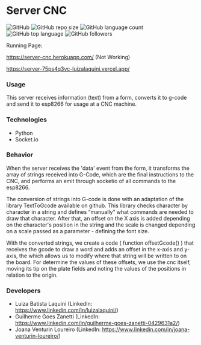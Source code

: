 # Server CNC
![GitHub](https://img.shields.io/github/license/luizalaquini/server-cnc)
![GitHub repo size](https://img.shields.io/github/repo-size/luizalaquini/server-cnc)
![GitHub language count](https://img.shields.io/github/languages/count/luizalaquini/server-cnc)
![GitHub top language](https://img.shields.io/github/languages/top/luizalaquini/server-cnc)
![GitHub followers](https://img.shields.io/github/followers/luizalaquini?label=follow&style=social)

Running Page:

https://server-cnc.herokuapp.com/ (Not Working)

https://server-75ps4q3vc-luizalaquini.vercel.app/

### Usage
This server receives information (text) from a form, converts it to g-code and send it to esp8266 for usage at a CNC machine.

### Technologies
- Python
- Socket.io

### Behavior
When the server receives the 'data' event from the form, it transforms the array of strings received into G-Code, which are the final instructions to the CNC, and performs an emit through socketio of all commands to the esp8266.

The conversion of strings into G-code is done with an adaptation of the library TextToGcode available on github. This library checks character by character in a string and defines “manually” what commands are needed to draw that character. After that, an offset on the X axis is added depending on the character's position in the string and the scale is changed depending on a scale passed as a parameter - defining the font size.

With the converted strings, we create a code ( function offsetGcode() ) that receives the gcode to draw a word and adds an offset in the x-axis and y-axis, the which allows us to modify where that string will be written to on the board. For determine the values of these offsets, we use the cnc itself, moving its tip on the plate fields and noting the values of the positions in relation to the origin.

### Developers
- Luiza Batista Laquini (LinkedIn: https://www.linkedin.com/in/luizalaquini/)
- Guilherme Goes Zanetti (LinkedIn: https://www.linkedin.com/in/guilherme-goes-zanetti-0429631a2/)
- Joana Venturin Loureiro (LinkedIn: https://www.linkedin.com/in/joana-venturin-loureiro/)
